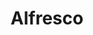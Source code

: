 ---
title: "Alfresco"
link: http://www.alfresco.com/
logo: "alfresco.png"

# Events sponsored denoted by `<hackday>` and sponsorship amount/resource
events:
  08-leeds: "£500"
---